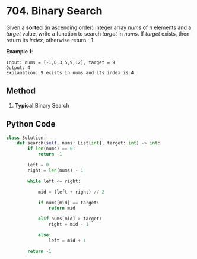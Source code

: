 # 704. Binary Search

Given a **sorted** (in ascending order) integer array $nums$ of $n$ elements and a $target$ value, write a function to search $target$ in $nums$. If $target$ exists, then return its $index$, otherwise return $-1$.

**Example 1**:

    Input: nums = [-1,0,3,5,9,12], target = 9
    Output: 4
    Explanation: 9 exists in nums and its index is 4

## Method

1. **Typical** Binary Search

## Python Code

```python
class Solution:
    def search(self, nums: List[int], target: int) -> int:
        if len(nums) == 0:
            return -1

        left = 0
        right = len(nums) - 1

        while left <= right:

            mid = (left + right) // 2

            if nums[mid] == target:
                return mid

            elif nums[mid] > target:
                right = mid - 1

            else:
                left = mid + 1

        return -1
```
